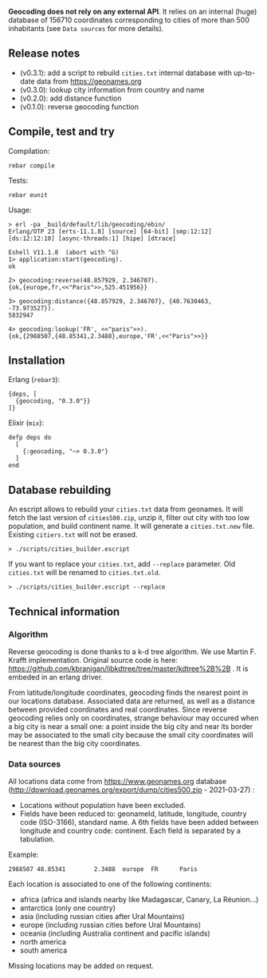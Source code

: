 **Geocoding does not rely on any external API**. It relies on an internal (huge) database of 156710 coordinates corresponding to cities of more than 500 inhabitants (see `Data sources` for more details).

## Release notes

- (v0.3.1): add a script to rebuild `cities.txt` internal database with up-to-date data from https://geonames.org
- (v0.3.0): lookup city information from country and name
- (v0.2.0): add distance function
- (v0.1.0): reverse geocoding function

## Compile, test and try

Compilation:

```
rebar compile
```

Tests:
```
rebar eunit
```

Usage:
```
> erl -pa _build/default/lib/geocoding/ebin/ 
Erlang/OTP 23 [erts-11.1.8] [source] [64-bit] [smp:12:12] [ds:12:12:10] [async-threads:1] [hipe] [dtrace]

Eshell V11.1.8  (abort with ^G)
1> application:start(geocoding).
ok

2> geocoding:reverse(48.857929, 2.346707).
{ok,{europe,fr,<<"Paris">>,525.451956}}

3> geocoding:distance({48.857929, 2.346707}, {40.7630463, -73.973527}).
5832947

4> geocoding:lookup('FR', <<"paris">>).
{ok,{2988507,{48.85341,2.3488},europe,'FR',<<"Paris">>}}
```

## Installation

Erlang (`rebar3`):
```
{deps, [
  {geocoding, "0.3.0"}}
]}
```


Elixir (`mix`):
```
defp deps do
  [
    {:geocoding, "~> 0.3.0"}
  ]
end
```

## Database rebuilding

An escript allows to rebuild your `cities.txt` data from geonames. It will fetch the last version of `cities500.zip`, unzip it, filter out city with too low population, and build continent name. It will generate a `cities.txt.new` file. Existing `citiers.txt` will not be erased.

```
> ./scripts/cities_builder.escript
```

If you want to replace your `cities.txt`, add `--replace` parameter. Old `cities.txt` will be renamed to `cities.txt.old`.

```
> ./scripts/cities_builder.escript --replace
```

## Technical information

### Algorithm

Reverse geocoding is done thanks to a k-d tree algorithm. We use Martin F. Krafft implementation. Original source code is here: https://github.com/kbranigan/libkdtree/tree/master/kdtree%2B%2B . It is embeded in an erlang driver.

From latitude/longitude coordinates, geocoding finds the nearest point in our locations database. Associated data are returned, as well as a distance between provided coordinates and real coordinates. Since reverse geocoding relies only on coordinates, strange behaviour may occured when a big city is near a small one: a point inside the big city and near its border may be associated to the small city because the small city coordinates will be nearest than the big city coordinates.

### Data sources

All locations data come from https://www.geonames.org database (http://download.geonames.org/export/dump/cities500.zip - 2021-03-27) :
- Locations without population have been excluded.
- Fields have been reduced to: geonameId, latitude, longitude, country code (ISO-3166), standard name. A 6th fields have been added between longitude and country code: continent. Each field is separated by a tabulation.

Example:
```
2988507 48.85341        2.3488  europe  FR      Paris
```

Each location is associated to one of the following continents:
- africa (africa and islands nearby like Madagascar, Canary, La Réunion...)
- antarctica (only one country)
- asia (including russian cities after Ural Mountains)
- europe (including russian cities before Ural Mountains)
- oceania (including Australia continent and pacific islands)
- north america
- south america

Missing locations may be added on request.
